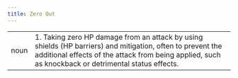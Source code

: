 ```yaml
---
title: Zero Out
---
```

|||
|---|---|
| noun | 1.  	Taking zero HP damage from an attack by using shields (HP barriers) and mitigation, often to prevent the additional effects of the attack from being applied, such as knockback or detrimental status effects.|